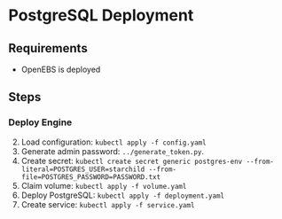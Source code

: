 # PostgreSQL Deployment
## Requirements
- OpenEBS is deployed

## Steps
### Deploy Engine
2. Load configuration: `kubectl apply -f config.yaml`
3. Generate admin password: `../generate_token.py`.
4. Create secret: `kubectl create secret generic postgres-env --from-literal=POSTGRES_USER=starchild --from-file=POSTGRES_PASSWORD=PASSWORD.txt`
5. Claim volume: `kubectl apply -f volume.yaml`
6. Deploy PostgreSQL: `kubectl apply -f deployment.yaml`
7. Create service: `kubectl apply -f service.yaml`
